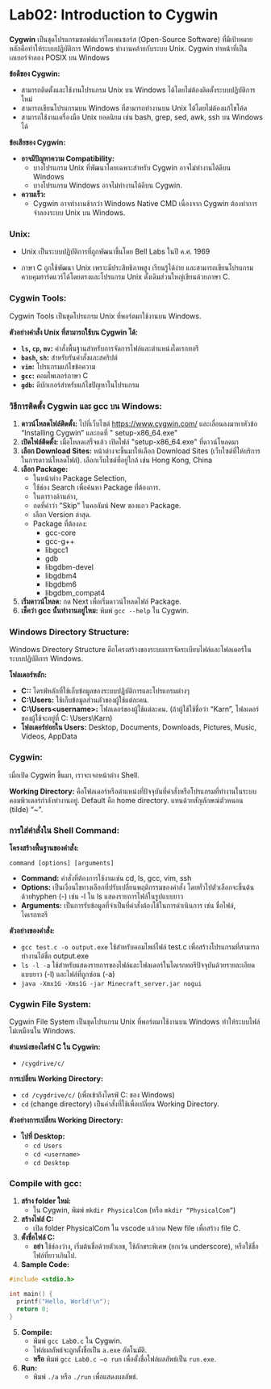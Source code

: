 # Lab02: Introduction to Cygwin

###    

**Cygwin** เป็นชุดโปรแกรมซอฟต์แวร์โอเพนซอร์ส (Open-Source Software) ที่มีเป้าหมายหลักคือทำให้ระบบปฏิบัติการ Windows
ทำงานคล้ายกับระบบ Unix. Cygwin ทำหน้าที่เป็นเลเยอร์จำลอง POSIX บน Windows

**ข้อดีของ Cygwin:**

* สามารถติดตั้งและใช้งานโปรแกรม Unix บน Windows ได้โดยไม่ต้องติดตั้งระบบปฏิบัติการใหม่
* สามารถเขียนโปรแกรมบน Windows ที่สามารถทำงานบน Unix ได้โดยไม่ต้องแก้ไขโค้ด
* สามารถใช้งานเครื่องมือ Unix ยอดนิยม เช่น bash, grep, sed, awk, ssh บน Windows ได้

**ข้อเสียของ Cygwin:**

* **อาจมีปัญหาความ Compatibility:**
    * บางโปรแกรม Unix ที่พัฒนาโดยเฉพาะสำหรับ Cygwin อาจไม่ทำงานได้ดีบน Windows
    * บางโปรแกรม Windows อาจไม่ทำงานได้ดีบน Cygwin.
* **ความเร็ว:**
    * Cygwin อาจทำงานช้ากว่า Windows Native CMD เนื่องจาก Cygwin ต้องทำการจำลองระบบ Unix บน Windows.

### Unix:

- Unix เป็นระบบปฏิบัติการที่ถูกพัฒนาขึ้นโดย Bell Labs ในปี ค.ศ. 1969

- ภาษา C ถูกใช้พัฒนา Unix เพราะมีประสิทธิภาพสูง เรียนรู้ได้ง่าย และสามารถเขียนโปรแกรมควบคุมฮาร์ดแวร์ได้โดยตรงและโปรแกรม Unix ดั้งเดิมส่วนใหญ่เขียนด้วยภาษา C.

### Cygwin Tools:

Cygwin Tools เป็นชุดโปรแกรม Unix ที่พอร์ตมาใช้งานบน Windows.

**ตัวอย่างคำสั่ง Unix ที่สามารถใช้บน Cygwin ได้:**

* **`ls`, `cp`, `mv`:** คำสั่งพื้นฐานสำหรับการจัดการไฟล์และตำแหน่งไดเรกทอรี
* **`bash`, `sh`:** สำหรับรันคำสั่งและสคริปต์
* **`vim`:** โปรแกรมแก้ไขข้อความ
* **`gcc`:** คอมไพเลอร์ภาษา C
* **`gdb`:** ดีบักเกอร์สำหรับแก้ไขปัญหาในโปรแกรม

### วิธีการติดตั้ง Cygwin และ gcc บน Windows:

1. **ดาวน์โหลดไฟล์ติดตั้ง:** ไปที่เว็บไซต์ https://www.cygwin.com/ และเลื่อนลงมาหาหัวข้อ “Installing Cygwin” และกดที่ "
   setup-x86_64.exe"
2. **เปิดไฟล์ติดตั้ง:** เมื่อโหลดเสร็จแล้ว เปิดไฟล์ "setup-x86_64.exe" ที่ดาวน์โหลดมา
3. **เลือก Download Sites:**  หน้าต่างจะขึ้นมาให้เลือก Download Sites (เว็บไซต์ที่ให้บริการในการดาวน์โหลดไฟล์).
   เลือกเว็บไซต์ที่อยู่ใกล้ เช่น Hong Kong, China
4. **เลือก Package:**
    * ในหน้าต่าง Package Selection,
    * ใช้ช่อง Search เพื่อค้นหา Package ที่ต้องการ.
    * ในตารางด้านล่าง,
    * กดที่คำว่า "Skip" ในคอลัมน์ New ของแถว Package.
    * เลือก Version ล่าสุด.
    * Package ที่ต้องลง:
        * gcc-core
        * gcc-g++
        * libgcc1
        * gdb
        * libgdbm-devel
        * libgdbm4
        * libgdbm6
        * libgdbm_compat4
5. **เริ่มดาวน์โหลด:** กด Next เพื่อเริ่มดาวน์โหลดไฟล์ Package.
6. **เช็คว่า gcc นั้นทำงานอยู่ไหม:** พิมพ์ `gcc --help` ใน Cygwin.

### Windows Directory Structure:

Windows Directory Structure คือโครงสร้างของระบบการจัดระเบียบไฟล์และโฟลเดอร์ในระบบปฏิบัติการ Windows.

**โฟลเดอร์หลัก:**

* **C:\:** ไดรฟ์หลักที่ใช้เก็บข้อมูลของระบบปฏิบัติการและโปรแกรมต่างๆ
* **C:\Users\:** ใช้เก็บข้อมูลส่วนตัวของผู้ใช้แต่ละคน.
* **C:\Users\<username>\:** โฟลเดอร์ของผู้ใช้แต่ละคน. (ถ้าผู้ใช้ใช้ชื่อว่า “Karn”, โฟลเดอร์ของผู้ใช้จะอยู่ที่ C:
  \Users\Karn\)
* **โฟลเดอร์ย่อยใน Users:** Desktop, Documents, Downloads, Pictures, Music, Videos, AppData

### Cygwin:

เมื่อเปิด Cygwin ขึ้นมา, เราจะเจอหน้าต่าง Shell.

**Working Directory:** คือโฟลเดอร์หรือตำแหน่งที่ปัจจุบันที่คำสั่งหรือโปรแกรมที่ทำงานในระบบคอมพิวเตอร์กำลังทำงานอยู่.
Default คือ home directory. แทนด้วยสัญลักษณ์ตัวหนอน (tilde) “~”.

### การใส่คำสั่งใน Shell Command:

**โครงสร้างพื้นฐานของคำสั่ง:**

```
command [options] [arguments]
```

* **Command:** คำสั่งที่ต้องการใช้งานเช่น cd, ls, gcc, vim, ssh
* **Options:** เป็นเงื่อนไขทางเลือกที่ปรับเปลี่ยนพฤติกรรมของคำสั่ง โดยทั่วไปตัวเลือกจะขึ้นต้นด้วยhyphen (-) เช่น -l ใน
  ls แสดงรายการไฟล์ในรูปแบบยาว
* **Arguments:** เป็นการรับข้อมูลที่จำเป็นที่คำสั่งต้องใช้ในการดำเนินการ เช่น ชื่อไฟล์, ไดเรกทอรี

**ตัวอย่างของคำสั่ง:**

* `gcc test.c -o output.exe` ใช้สำหรับคอมไพล์ไฟล์ test.c เพื่อสร้างโปรแกรมที่สามารถทำงานได้ชื่อ output.exe
* `ls -l -a` ใช้สำหรับแสดงรายการของไฟล์และโฟลเดอร์ในไดเรกทอรีปัจจุบันด้วยรายละเอียดแบบยาว (-l) และไฟล์ที่ถูกซ่อน (-a)
* `java -Xmx1G -Xms1G -jar Minecraft_server.jar nogui`

### Cygwin File System:

Cygwin File System เป็นชุดโปรแกรม Unix ที่พอร์ตมาใช้งานบน Windows ทำให้ระบบไฟล์ไม่เหมือนใน Windows.

**ตำแหน่งของไดร์ฟ C ใน Cygwin:**

* `/cygdrive/c/`

**การเปลี่ยน Working Directory:**

* `cd /cygdrive/c/`  (เพื่อเข้าถึงไดรฟ์ C: ของ Windows)
* `cd` (change directory) เป็นคำสั่งที่ใช้เพื่อเปลี่ยน Working Directory.

**ตัวอย่างการเปลี่ยน Working Directory:**

* **ไปที่ Desktop:**
    * `cd Users`
    * `cd <username>`
    * `cd Desktop`

### Compile with gcc:

1. **สร้าง folder ใหม่:**
    * ใน Cygwin, พิมพ์ `mkdir PhysicalCom` (หรือ `mkdir “PhysicalCom”`)
2. **สร้างไฟล์ C:**
    * เปิด folder PhysicalCom ใน vscode แล้วกด New file เพื่อสร้าง file C.
3. **ตั้งชื่อไฟล์ C:**
    * **อย่า** ใช้ช่องว่าง, เริ่มต้นชื่อด้วยตัวเลข, ใช้อักขระพิเศษ (ยกเว้น underscore), หรือใช้ชื่อไฟล์ที่ยาวเกินไป.
4. **Sample Code:**

```c
#include <stdio.h>

int main() {
  printf("Hello, World!\n");
  return 0;
}
```

5. **Compile:**
    * พิมพ์ `gcc Lab0.c` ใน Cygwin.
    * ไฟล์ผลลัพธ์จะถูกตั้งชื่อเป็น `a.exe` อัตโนมัติ.
    * **หรือ**  พิมพ์ `gcc Lab0.c –o run` เพื่อตั้งชื่อไฟล์ผลลัพธ์เป็น `run.exe`.
6. **Run:**
    * พิมพ์ `./a` หรือ `./run` เพื่อแสดงผลลัพธ์.



